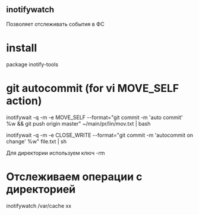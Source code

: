 ## inotifywatch
Позволяет отслеживать события в ФС

# install 
package inotify-tools


# git autocommit (for vi MOVE_SELF action)
inotifywait -q -m -e MOVE_SELF --format="git commit -m 'auto commit' %w && git push origin master" ~/main/pr/lin/mov.txt | bash

inotifywait -q -m -e CLOSE_WRITE --format="git commit -m 'autocommit on change' %w" file.txt | sh

Для директории используем ключ -rm

# Отслеживаем операции с директорией
inotifywatch /var/cache
xx
